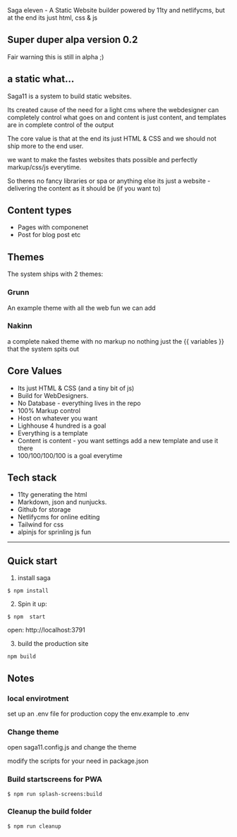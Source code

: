 Saga eleven - A Static Website builder powered by 11ty and netlifycms, but at the end its just html, css & js

## Super duper alpa version 0.2

Fair warning this is still in alpha ;)

## a static what...

Saga11 is a system to build static websites.

Its created cause of the need for a light cms where the webdesigner can completely control what goes on and content is just content, and templates are in complete control of the output

The core value is that at the end its just HTML & CSS and we should not ship more to the end user.

we want to make the fastes websites thats possible and perfectly markup/css/js everytime.

So theres no fancy libraries or spa or anything else its just a website - delivering the content as it should be (if you want to)

## Content types

- Pages with componenet
- Post for blog post etc

## Themes

The system ships with 2 themes:

### Grunn

An example theme with all the web fun we can add

### Nakinn

a complete naked theme with no markup no nothing just the {{ variables }} that the system spits out

## Core Values

- Its just HTML & CSS (and a tiny bit of js)
- Build for WebDesigners.
- No Database - everything lives in the repo
- 100% Markup control
- Host on whatever you want
- Lighhouse 4 hundred is a goal
- Everything is a template
- Content is content - you want settings add a new template and use it there
- 100/100/100/100 is a goal everytime

## Tech stack

- 11ty generating the html
- Markdown, json and nunjucks.
- Github for storage
- Netlifycms for online editing
- Tailwind for css
- alpinjs for sprinling js fun

---

## Quick start

1. install saga

```
$ npm install
```

2. Spin it up:

```
$ npm  start
```

open: http://localhost:3791

3. build the production site

```
npm build
```

## Notes

### local envirotment

set up an .env file for production copy the env.example to .env

### Change theme

open saga11.config.js and change the theme

modify the scripts for your need in package.json

### Build startscreens for PWA

```
$ npm run splash-screens:build
```

### Cleanup the build folder

```
$ npm run cleanup
```

